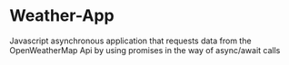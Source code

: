# Weather-App
Javascript asynchronous application that requests data from the OpenWeatherMap Api by using promises in the way of async/await calls
